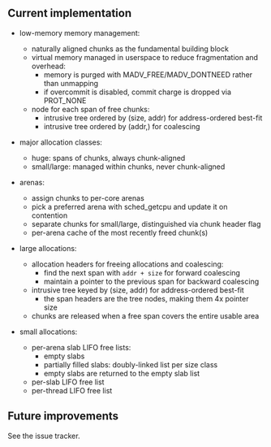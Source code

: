## Current implementation

- low-memory memory management:
    - naturally aligned chunks as the fundamental building block
    - virtual memory managed in userspace to reduce fragmentation and overhead:
        - memory is purged with MADV_FREE/MADV_DONTNEED rather than unmapping
        - if overcommit is disabled, commit charge is dropped via PROT_NONE
    - node for each span of free chunks:
        - intrusive tree ordered by (size, addr) for address-ordered best-fit
        - intrusive tree ordered by (addr,) for coalescing

- major allocation classes:
    - huge: spans of chunks, always chunk-aligned
    - small/large: managed within chunks, never chunk-aligned

- arenas:
    - assign chunks to per-core arenas
    - pick a preferred arena with sched_getcpu and update it on contention
    - separate chunks for small/large, distinguished via chunk header flag
    - per-arena cache of the most recently freed chunk(s)

- large allocations:
    - allocation headers for freeing allocations and coalescing:
        - find the next span with `addr + size` for forward coalescing
        - maintain a pointer to the previous span for backward coalescing
    - intrusive tree keyed by (size, addr) for address-ordered best-fit
        - the span headers are the tree nodes, making them 4x pointer size
    - chunks are released when a free span covers the entire usable area

- small allocations:
    - per-arena slab LIFO free lists:
        - empty slabs
        - partially filled slabs: doubly-linked list per size class
        - empty slabs are returned to the empty slab list
    - per-slab LIFO free list
    - per-thread LIFO free list

## Future improvements

See the issue tracker.
